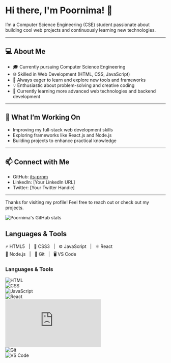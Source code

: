 # Hi there, I'm Poornima! 👋

I’m a Computer Science Engineering (CSE) student passionate about building cool web projects and continuously learning new technologies.

---

## 💻 About Me

- 🎓 Currently pursuing Computer Science Engineering  
- 🌐 Skilled in Web Development (HTML, CSS, JavaScript)  
- 🚀 Always eager to learn and explore new tools and frameworks  
- 💡 Enthusiastic about problem-solving and creative coding  
- 🌱 Currently learning more advanced web technologies and backend development  

---

## 🚀 What I’m Working On

- Improving my full-stack web development skills  
- Exploring frameworks like React.js and Node.js  
- Building projects to enhance practical knowledge  

---

## 📫 Connect with Me

- GitHub: [its-prnm](https://github.com/YPoornima)  
- LinkedIn: [Your LinkedIn URL]  
- Twitter: [Your Twitter Handle]

---

Thanks for visiting my profile! Feel free to reach out or check out my projects.




![Poornima's GitHub stats](https://github-readme-stats.vercel.app/api?username=its-prnm&show_icons=true&theme=radical)


## Languages & Tools

⚡ HTML5 &nbsp; | &nbsp; 🎨 CSS3 &nbsp; | &nbsp; ⚙️ JavaScript &nbsp; | &nbsp; ⚛️ React  
🌿 Node.js &nbsp; | &nbsp; 🐙 Git &nbsp; | &nbsp; 🖥 VS Code  




### Languages & Tools

![HTML](https://badgen.net/badge/icon/html5?icon=html5&label)  
![CSS](https://badgen.net/badge/icon/css3?icon=css3&label)  
![JavaScript](https://badgen.net/badge/icon/javascript?icon=javascript&label)  
![React](https://badgen.net/badge/icon/react?icon=react&label)  
![Node.js](https://badgen.net/badge/icon/node.js?icon=node.js&label)  
![Git](https://badgen.net/badge/icon/git?icon=git&label)  
![VS Code](https://badgen.net/badge/icon/visual-studio-code?icon=visual-studio-code&label)


